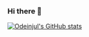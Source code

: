 ### Hi there 👋

<!--
**odeinjul/odeinjul** is a ✨ _special_ ✨ repository because its `README.md` (this file) appears on your GitHub profile.

Here are some ideas to get you started:

- 🔭 I’m currently working on physics
- 🌱 I’m currently learning vue.js
- 📫 How to reach me: twitter:@odeinjul | gmail: odeinjul@gmail.com
-->
[![Odeinjul's GitHub stats](https://github-readme-stats.vercel.app/api?username=Odeinjul)](https://github.com/Odeinjul/github-readme-stats)
